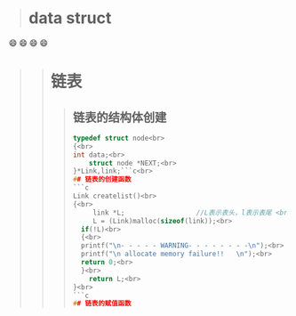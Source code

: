 > # **data struct**
  :smile: :smile: :smile: :smile:
>>  # **链表**
>>> ## 链表的结构体创建
>>>```c
>>>typedef struct node<br>
>>> {<br>
>>>	int data;<br>
>>> 	struct node *NEXT;<br>
>>> }*Link,link;```c<br>
>>> ## 链表的创建函数
>>> ```c
>>> Link createlist()<br>
>>> {<br>
>>> 	 link *L;                  //L表示表头，l表示表尾 <br>
>>> 	 L = (Link)malloc(sizeof(link));<br>
>>>	  if(!L)<br>
>>>	  {<br>
>>>	  printf("\n- - - - - WARNING- - - - - - - -\n");<br>
>>>	  printf("\n allocate memory failure!!   \n");<br>
>>>	  return 0;<br>
>>>	  }<br>
>>>   	return L;<br>
>>> }<br>
>>>```c
>>> ## 链表的赋值函数

